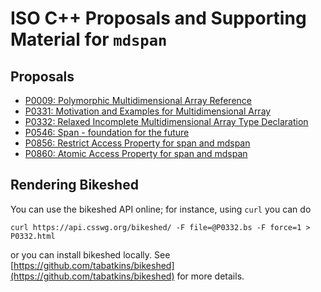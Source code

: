 
ISO C++ Proposals and Supporting Material for `mdspan`
======================================================

Proposals
---------

- [P0009: Polymorphic Multidimensional Array Reference](https://github.com/kokkos/array_ref/blob/master/proposals/P0009.rst)
- [P0331: Motivation and Examples for Multidimensional Array](https://github.com/kokkos/array_ref/blob/master/proposals/P0331.rst)
- [P0332: Relaxed Incomplete Multidimensional Array Type Declaration](https://kokkos.github.io/array_ref/proposals/P0332.html)
- [P0546: Span - foundation for the future](https://github.com/kokkos/array_ref/blob/master/proposals/P0546.rst)
- [P0856: Restrict Access Property for span and mdspan](https://kokkos.github.io/array_ref/proposals/P0856.html)
- [P0860: Atomic Access Property for span and mdspan](https://github.com/kokkos/array_ref/blob/master/proposals/P0860.rst)


Rendering Bikeshed
------------------

You can use the bikeshed API online; for instance, using `curl` you can do

```
curl https://api.csswg.org/bikeshed/ -F file=@P0332.bs -F force=1 > P0332.html
```

or you can install bikeshed locally. See [https://github.com/tabatkins/bikeshed](https://github.com/tabatkins/bikeshed) for more details.
